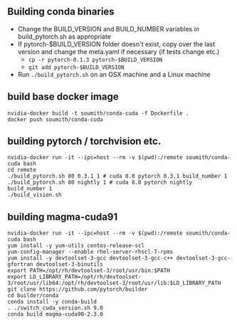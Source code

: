 ## Building conda binaries

- Change the BUILD_VERSION and BUILD_NUMBER variables in build_pytorch.sh as appropriate
- If pytorch-$BUILD_VERSION folder doesn't exist, copy over the last version and change the meta.yaml if necessary (if tests change etc.)
  - `cp -r pytorch-0.1.3 pytorch-$BUILD_VERSION`
  - `git add pytorch-$BUILD_VERSION`
- Run `./build_pytorch.sh` on an OSX machine and a Linux machine

## build base docker image

```
nvidia-docker build -t soumith/conda-cuda -f Dockerfile .
docker push soumith/conda-cuda
```

## building pytorch / torchvision etc.

```
nvidia-docker run -it --ipc=host --rm -v $(pwd):/remote soumith/conda-cuda bash
cd remote
./build_pytorch.sh 80 0.3.1 1 # cuda 8.0 pytorch 0.3.1 build_number 1
./build_pytorch.sh 80 nightly 1 # cuda 8.0 pytorch nightly build_number 1
./build_vision.sh
```


## building magma-cuda91

```
nvidia-docker run -it --ipc=host --rm -v $(pwd):/remote soumith/conda-cuda bash
yum install -y yum-utils centos-release-scl
yum-config-manager --enable rhel-server-rhscl-7-rpms
yum install -y devtoolset-3-gcc devtoolset-3-gcc-c++ devtoolset-3-gcc-gfortran devtoolset-3-binutils
export PATH=/opt/rh/devtoolset-3/root/usr/bin:$PATH
export LD_LIBRARY_PATH=/opt/rh/devtoolset-3/root/usr/lib64:/opt/rh/devtoolset-3/root/usr/lib:$LD_LIBRARY_PATH
git clone https://github.com/pytorch/builder
cd builder/conda
conda install -y conda-build
. ./switch_cuda_version.sh 9.0
conda build magma-cuda90-2.3.0
```
